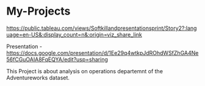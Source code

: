 # My-Projects

https://public.tableau.com/views/Softkillandpresentationsprint/Story2?:language=en-US&:display_count=n&:origin=viz_share_link

Presentation -  https://docs.google.com/presentation/d/1Ee29q4wtkpJdROhdWSfZhGA4Ne56fCGuOAIA8FqEQYA/edit?usp=sharing


This Project is about analysis on operations departemnt of the Adventureworks dataset.
